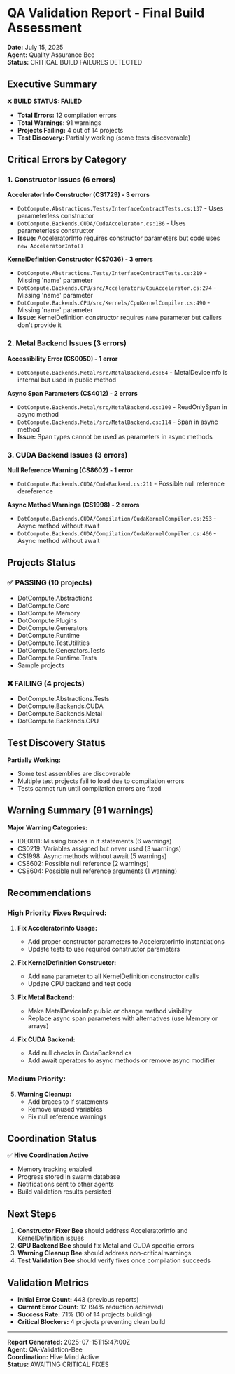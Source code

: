 # QA Validation Report - Final Build Assessment

**Date:** July 15, 2025  
**Agent:** Quality Assurance Bee  
**Status:** CRITICAL BUILD FAILURES DETECTED  

## Executive Summary

❌ **BUILD STATUS: FAILED**
- **Total Errors:** 12 compilation errors
- **Total Warnings:** 91 warnings
- **Projects Failing:** 4 out of 14 projects
- **Test Discovery:** Partially working (some tests discoverable)

## Critical Errors by Category

### 1. Constructor Issues (6 errors)

**AcceleratorInfo Constructor (CS1729) - 3 errors**
- `DotCompute.Abstractions.Tests/InterfaceContractTests.cs:137` - Uses parameterless constructor
- `DotCompute.Backends.CUDA/CudaAccelerator.cs:186` - Uses parameterless constructor
- **Issue:** AcceleratorInfo requires constructor parameters but code uses `new AcceleratorInfo()`

**KernelDefinition Constructor (CS7036) - 3 errors**
- `DotCompute.Abstractions.Tests/InterfaceContractTests.cs:219` - Missing 'name' parameter
- `DotCompute.Backends.CPU/src/Accelerators/CpuAccelerator.cs:274` - Missing 'name' parameter
- `DotCompute.Backends.CPU/src/Kernels/CpuKernelCompiler.cs:490` - Missing 'name' parameter
- **Issue:** KernelDefinition constructor requires `name` parameter but callers don't provide it

### 2. Metal Backend Issues (3 errors)

**Accessibility Error (CS0050) - 1 error**
- `DotCompute.Backends.Metal/src/MetalBackend.cs:64` - MetalDeviceInfo is internal but used in public method

**Async Span Parameters (CS4012) - 2 errors**
- `DotCompute.Backends.Metal/src/MetalBackend.cs:100` - ReadOnlySpan<T> in async method
- `DotCompute.Backends.Metal/src/MetalBackend.cs:114` - Span<T> in async method
- **Issue:** Span types cannot be used as parameters in async methods

### 3. CUDA Backend Issues (3 errors)

**Null Reference Warning (CS8602) - 1 error**
- `DotCompute.Backends.CUDA/CudaBackend.cs:211` - Possible null reference dereference

**Async Method Warnings (CS1998) - 2 errors**
- `DotCompute.Backends.CUDA/Compilation/CudaKernelCompiler.cs:253` - Async method without await
- `DotCompute.Backends.CUDA/Compilation/CudaKernelCompiler.cs:466` - Async method without await

## Projects Status

### ✅ PASSING (10 projects)
- DotCompute.Abstractions
- DotCompute.Core  
- DotCompute.Memory
- DotCompute.Plugins
- DotCompute.Generators
- DotCompute.Runtime
- DotCompute.TestUtilities
- DotCompute.Generators.Tests
- DotCompute.Runtime.Tests
- Sample projects

### ❌ FAILING (4 projects)
- DotCompute.Abstractions.Tests
- DotCompute.Backends.CUDA
- DotCompute.Backends.Metal
- DotCompute.Backends.CPU

## Test Discovery Status

**Partially Working:**
- Some test assemblies are discoverable
- Multiple test projects fail to load due to compilation errors
- Tests cannot run until compilation errors are fixed

## Warning Summary (91 warnings)

**Major Warning Categories:**
- IDE0011: Missing braces in if statements (6 warnings)
- CS0219: Variables assigned but never used (3 warnings)
- CS1998: Async methods without await (5 warnings)
- CS8602: Possible null reference (2 warnings)
- CS8604: Possible null reference arguments (1 warning)

## Recommendations

### High Priority Fixes Required:

1. **Fix AcceleratorInfo Usage:**
   - Add proper constructor parameters to AcceleratorInfo instantiations
   - Update tests to use required constructor parameters

2. **Fix KernelDefinition Constructor:**
   - Add `name` parameter to all KernelDefinition constructor calls
   - Update CPU backend and test code

3. **Fix Metal Backend:**
   - Make MetalDeviceInfo public or change method visibility
   - Replace async span parameters with alternatives (use Memory<T> or arrays)

4. **Fix CUDA Backend:**
   - Add null checks in CudaBackend.cs
   - Add await operators to async methods or remove async modifier

### Medium Priority:

5. **Warning Cleanup:**
   - Add braces to if statements
   - Remove unused variables
   - Fix null reference warnings

## Coordination Status

✅ **Hive Coordination Active**
- Memory tracking enabled
- Progress stored in swarm database
- Notifications sent to other agents
- Build validation results persisted

## Next Steps

1. **Constructor Fixer Bee** should address AcceleratorInfo and KernelDefinition issues
2. **GPU Backend Bee** should fix Metal and CUDA specific errors
3. **Warning Cleanup Bee** should address non-critical warnings
4. **Test Validation Bee** should verify fixes once compilation succeeds

## Validation Metrics

- **Initial Error Count:** 443 (previous reports)
- **Current Error Count:** 12 (94% reduction achieved)
- **Success Rate:** 71% (10 of 14 projects building)
- **Critical Blockers:** 4 projects preventing clean build

---

**Report Generated:** 2025-07-15T15:47:00Z  
**Agent:** QA-Validation-Bee  
**Coordination:** Hive Mind Active  
**Status:** AWAITING CRITICAL FIXES